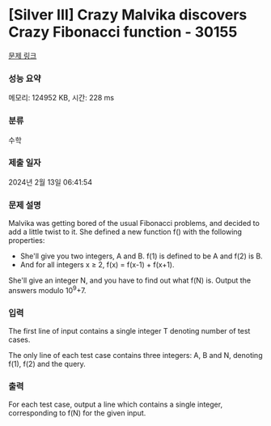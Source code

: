 # [Silver III] Crazy Malvika discovers Crazy Fibonacci function - 30155 

[문제 링크](https://www.acmicpc.net/problem/30155) 

### 성능 요약

메모리: 124952 KB, 시간: 228 ms

### 분류

수학

### 제출 일자

2024년 2월 13일 06:41:54

### 문제 설명

<p>Malvika was getting bored of the usual Fibonacci problems, and decided to add a little twist to it. She defined a new function f() with the following properties:</p>

<ul>
	<li>She'll give you two integers, A and B. f(1) is defined to be A and f(2) is B.</li>
	<li>And for all integers x ≥ 2, f(x) = f(x-1) + f(x+1).</li>
</ul>

<p>She'll give an integer N, and you have to find out what f(N) is. Output the answers modulo 10<sup>9</sup>+7.</p>

### 입력 

 <p>The first line of input contains a single integer T denoting number of test cases.</p>

<p>The only line of each test case contains three integers: A, B and N, denoting f(1), f(2) and the query.</p>

### 출력 

 <p>For each test case, output a line which contains a single integer, corresponding to f(N) for the given input.</p>

